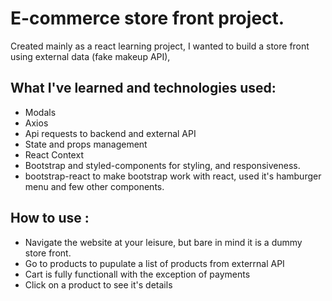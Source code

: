 # E-commerce store front project.
  Created mainly as a react learning project, I wanted to build a store front using external data (fake makeup API),
## What I've learned and technologies used:
  * Modals
  * Axios
  * Api requests to backend and external API
  * State and props management
  * React Context
  * Bootstrap and styled-components for styling, and responsiveness.
  * bootstrap-react to make bootstrap work with react, used it's hamburger menu and few other components.
  
## How to use : 
  - Navigate the website at your leisure, but bare in mind it is a dummy store front.
  - Go to products to pupulate a list of products from exterrnal API
  - Cart is fully functionall with the exception of payments
  - Click on a product to see it's details


